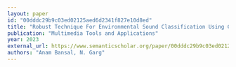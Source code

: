```yaml
---
layout: paper
id: "00dddc29b9c03ed02125aed6d2341f827e10d8ed"
title: "Robust Technique For Environmental Sound Classification Using Convolutional Recurrent Neural Network"
publication: "Multimedia Tools and Applications"
year: 2023
external_url: https://www.semanticscholar.org/paper/00dddc29b9c03ed02125aed6d2341f827e10d8ed
authors: "Anam Bansal, N. Garg"
---
```

